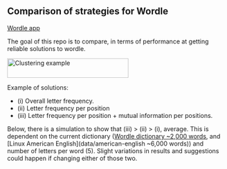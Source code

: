 ## Comparison of strategies for Wordle

[Wordle app](https://www.powerlanguage.co.uk/wordle/)

The goal of this repo is to compare, in terms of performance at getting reliable solutions to wordle.

<a href="https://github.com/ilibarra/wordle_solver/data/clustering_example.png" target="_blank"><img src="https://github.com/ilibarra/wordle_solver/data/clustering_example.png" alt="Clustering example" id="bg" width="280px" height="45px" /></a>


Example of solutions:

- (i) Overall letter frequency.
- (ii) Letter frequency per position
- (iii) Letter frequency per position + mutual information per positions.

Below, there is a simulation to show that (iii) > (ii) > (i), average. This is dependent on the current dictionary ([Wordle dictionary ~2,000 words](https://github.com/hannahcode/wordle/blob/main/src/constants/wordlist.ts), and [Linux American English](data/american-english ~6,000 words)) and number of letters per word (5). Slight variations in results and suggestions could happen if changing either of those two.